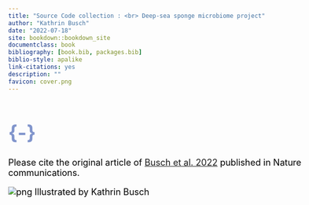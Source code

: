 ```yaml
--- 
title: "Source Code collection : <br> Deep-sea sponge microbiome project"
author: "Kathrin Busch"
date: "2022-07-18"
site: bookdown::bookdown_site
documentclass: book
bibliography: [book.bib, packages.bib]
biblio-style: apalike
link-citations: yes
description: ""
favicon: cover.png
---
```


# {-}
Please cite the original article of [Busch et al. 2022](https://orcid.org/0000-0001-7621-998X) published in Nature communications.

![png](cover.png)
Illustrated by Kathrin Busch




<style type="text/css">

body{ /* Normal  */
      font-size: 18px;
      color: Black;
  }
td {  /* Table  */
  font-size: 8px;
}
h1.title {
  font-size: 58px;
  color: #8195cc;
}
h1 { /* Header 1 */
  font-size: 40px;
  color: #8195cc;
}
h2 { /* Header 2 */
    font-size: 22px;
  color: #e5e5e5;
}
h3 { /* Header 3 */
  font-size: 18px;
  font-family: "Times New Roman", Times, serif;
  color: #e5e5e5;
}
code.r{ /* Code block */
    font-size: 12px;
}
pre { /* Code block - determines code spacing between lines */
    font-size: 14px;
}
</style>



